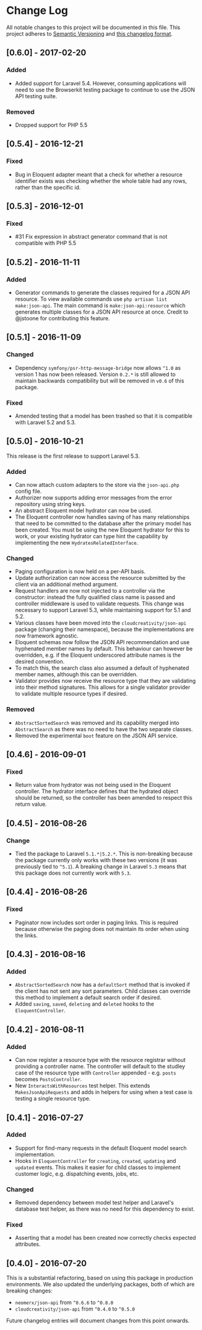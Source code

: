 # Change Log
All notable changes to this project will be documented in this file. This project adheres to
[Semantic Versioning](http://semver.org/) and [this changelog format](http://keepachangelog.com/).

## [0.6.0] - 2017-02-20

### Added
- Added support for Laravel 5.4. However, consuming applications will need to use the Browserkit testing package
to continue to use the JSON API testing suite.

### Removed
- Dropped support for PHP 5.5

## [0.5.4] - 2016-12-21

### Fixed
- Bug in Eloquent adapter meant that a check for whether a resource identifier exists was checking whether the
whole table had any rows, rather than the specific id.

## [0.5.3] - 2016-12-01

### Fixed
- #31 Fix expression in abstract generator command that is not compatible with PHP 5.5

## [0.5.2] - 2016-11-11

### Added
- Generator commands to generate the classes required for a JSON API resource. To view available commands use 
`php artisan list make:json-api`. The main command is `make:json-api:resource` which generates multiple classes for
a JSON API resource at once. Credit to @jstoone for contributing this feature.

## [0.5.1] - 2016-11-09

### Changed
- Dependency `symfony/psr-http-message-bridge` now allows `^1.0` as version 1 has now been released. Version `0.2.*` is
still allowed to maintain backwards compatibility but will be removed in `v0.6` of this package.

### Fixed
- Amended testing that a model has been trashed so that it is compatible with Laravel 5.2 and 5.3.

## [0.5.0] - 2016-10-21

This release is the first release to support Laravel 5.3.

### Added
- Can now attach custom adapters to the store via the `json-api.php` config file.
- Authorizer now supports adding error messages from the error repository using string keys.
- An abstract Eloquent model hydrator can now be used.
- The Eloquent controller now handles saving of has many relationships that need to be committed to the database
after the primary model has been created. You must be using the new Eloquent hydrator for this to work, or your 
existing hydrator can type hint the capability by implementing the new `HydratesRelatedInterface`.

### Changed
- Paging configuration is now held on a per-API basis.
- Update authorization can now access the resource submitted by the client via an additional method argument.
- Request handlers are now not injected to a controller via the constructor: instead the fully qualified class name
is passed and controller middleware is used to validate requests. This change was necessary to support Laravel 5.3, 
while maintaining support for 5.1 and 5.2.
- Various classes have been moved into the `cloudcreativity/json-api` package (changing their namespace), because the
implementations are now framework agnostic.
- Eloquent schemas now follow the JSON API recommendation and use hyphenated member names by default. This behaviour
can however be overridden, e.g. if the Eloquent underscored attribute names is the desired convention.
- To match this, the search class also assumed a default of hyphenated member names, although this can be overridden.
- Validator provides now receive the resource type that they are validating into their method signatures. This allows
for a single validator provider to validate multiple resource types if desired.

### Removed
- `AbstractSortedSearch` was removed and its capability merged into `AbstractSearch` as there was no need to have the
two separate classes.
- Removed the experimental `boot` feature on the JSON API service.

## [0.4.6] - 2016-09-01

### Fixed
- Return value from hydrator was not being used in the Eloquent controller. The hydrator interface defines that the
hydrated object should be returned, so the controller has been amended to respect this return value.

## [0.4.5] - 2016-08-26

### Change
- Tied the package to Laravel `5.1.*|5.2.*`. This is non-breaking because the package currently only works with these
two versions (it was previously tied to `^5.1`). A breaking change in Laravel `5.3` means that this package does not
currently work with `5.3`.

## [0.4.4] - 2016-08-26

### Fixed
- Paginator now includes sort order in paging links. This is required because otherwise the paging does not maintain
its order when using the links.

## [0.4.3] - 2016-08-16

### Added

- `AbstractSortedSearch` now has a `defaultSort` method that is invoked if the client has not sent any sort
parameters. Child classes can override this method to implement a default search order if desired.
- Added `saving`, `saved`, `deleting` and `deleted` hooks to the `EloquentController`.

## [0.4.2] - 2016-08-11

### Added

- Can now register a resource type with the resource registrar without providing a controller name. The controller
will default to the studley case of the resource type with `Controller` appended - e.g. `posts` becomes 
`PostsController`.
- New `InteractsWithResources` test helper. This extends `MakesJsonApiRequests` and adds in helpers for using
when a test case is testing a single resource type.

## [0.4.1] - 2016-07-27

### Added

- Support for find-many requests in the default Eloquent model search implementation.
- Hooks in `EloquentController` for `creating`, `created`, `updating` and `updated` events. This makes it
easier for child classes to implement customer logic, e.g. dispatching events, jobs, etc.

### Changed

- Removed dependency between model test helper and Laravel's database test helper, as there was no need for
this dependency to exist.

### Fixed

- Asserting that a model has been created now correctly checks expected attributes.

## [0.4.0] - 2016-07-20

This is a substantial refactoring, based on using this package in production environments. We also updated 
the underlying packages, both of which are breaking changes:

- `neomerx/json-api` from `^0.6.6` to `^0.8.0`
- `cloudcreativity/json-api` from `^0.4.0` to `^0.5.0`

Future changelog entries will document changes from this point onwards.
